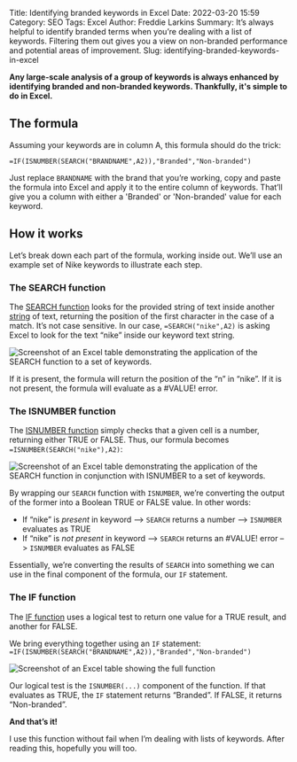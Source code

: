 Title: Identifying branded keywords in Excel
Date: 2022-03-20 15:59
Category: SEO
Tags: Excel
Author: Freddie Larkins
Summary: It’s always helpful to identify branded terms when you’re dealing with a list of keywords. Filtering them out gives you a view on non-branded performance and potential areas of improvement.
Slug: identifying-branded-keywords-in-excel

**Any large-scale analysis of a group of keywords is always enhanced by identifying branded and non-branded keywords. Thankfully, it's simple to do in Excel.**

## The formula
Assuming your keywords are in column A, this formula should do the trick:

```
=IF(ISNUMBER(SEARCH("BRANDNAME",A2)),"Branded","Non-branded")
```

Just replace `BRANDNAME` with the brand that you’re working, copy and paste the formula into Excel and apply it to the entire column of keywords. That’ll give you a column with either a 'Branded' or 'Non-branded' value for each keyword.

## How it works
Let’s break down each part of the formula, working inside out. We’ll use an example set of Nike keywords to illustrate each step.

### The SEARCH function

The [SEARCH function](https://exceljet.net/excel-functions/excel-search-function) looks for the provided string of text inside another [string](https://www.deskbright.com/excel/excel-string-functions/) of text, returning the position of the first character in the case of a match. It’s not case sensitive. In our case, `=SEARCH("nike",A2)` is asking Excel to look for the text “nike” inside our keyword text string.

![Screenshot of an Excel table demonstrating the application of the SEARCH function to a set of keywords.](/images/search-function-screenshot.png)

If it is present, the formula will return the position of the “n” in “nike”. If it is not present, the formula will evaluate as a #VALUE! error.

### The ISNUMBER function

The [ISNUMBER function](https://exceljet.net/excel-functions/excel-isnumber-function) simply checks that a given cell is a number, returning either TRUE or FALSE. Thus, our formula becomes `=ISNUMBER(SEARCH("nike"),A2)`:

![Screenshot of an Excel table demonstrating the application of the SEARCH function in conjunction with ISNUMBER to a set of keywords.](/images/search-and-isnumber-functions.png)

By wrapping our `SEARCH` function with `ISNUMBER`, we’re converting the output of the former into a Boolean TRUE or FALSE value. In other words:

*   If “nike” is _present_ in keyword –> `SEARCH` returns a number –> `ISNUMBER` evaluates as TRUE
*   If “nike” is _not present_ in keyword –> `SEARCH` returns an #VALUE! error –> `ISNUMBER` evaluates as FALSE

Essentially, we’re converting the results of `SEARCH` into something we can use in the final component of the formula, our `IF` statement.

### The IF function

The [IF function](https://exceljet.net/excel-functions/excel-if-function) uses a logical test to return one value for a TRUE result, and another for FALSE.

We bring everything together using an `IF` statement: `=IF(ISNUMBER(SEARCH("BRANDNAME",A2)),"Branded","Non-branded")`

![Screenshot of an Excel table showing the full function](/images/search-isnumber-and-if-functions.png)

Our logical test is the `ISNUMBER(...)` component of the function. If that evaluates as TRUE, the `IF` statement returns “Branded”. If FALSE, it returns “Non-branded”.

**And that’s it!**

I use this function without fail when I’m dealing with lists of keywords. After reading this, hopefully you will too.